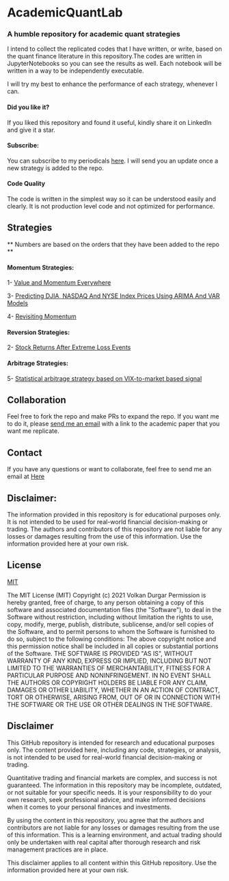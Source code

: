 # AcademicQuantLab
### A humble repository for academic quant strategies

I intend to collect the replicated codes that I have written, or write, based on the quant finance literature in this repository.The codes are written in JupyterNotebooks so you can see the results as well. Each notebook will be written in a way to be independently executable.

I will try my best to enhance the performance of each strategy, whenever I can.

#### Did you like it?
If you liked this repository and found it useful, kindly share it on LinkedIn and give it a star.

#### Subscribe:
You can subscribe to my periodicals [here](https://forms.gle/gtcpEwvYNFSy46nY9). I will send you an update once a new strategy is added to the repo.

#### Code Quality
The code is written in the simplest way so it can be understood easily and clearly. It is not production level code and not optimized for performance.



## Strategies
** Numbers are based on the orders that they have been added to the repo **

#### Momentum Strategies:
1- [Value and Momentum Everywhere](https://github.com/vd1371/AcademicQuantLab/blob/main/Momentum/ValueAndMomentumEveryWhere.ipynb)

3- [Predicting DJIA, NASDAQ And NYSE Index Prices Using ARIMA And VAR Models](https://github.com/vd1371/AcademicQuantLab/blob/main/Momentum/PredictingIndicesUsingArimaAndVARModels.ipynb)

4- [Revisiting Momentum](https://github.com/vd1371/AcademicQuantLab/blob/main/Momentum/Revisiting_Momentum.ipynb)

#### Reversion Strategies:
2- [Stock Returns After Extreme Loss Events](https://github.com/vd1371/AcademicQuantLab/blob/main/Reversion/StockReturnsAfterExtremeLossEvents.ipynb)

#### Arbitrage Strategies:
5- [Statistical arbitrage strategy based on VIX-to-market based signal](https://github.com/vd1371/AcademicQuantLab/blob/main/Arbitrage/correlation_of_sp500_return_and_vix_return.ipynb)

## Collaboration
Feel free to fork the repo and make PRs to expand the repo. If you want me to do it, please [send me an email](mailto:vd1371@gmail.com) with a link to the academic paper that you want me replicate.

## Contact
If you have any questions or want to collaborate, feel free to send me an email at [Here](mailto:vd1371@gmail.com)


## Disclaimer:
The information provided in this repository is for educational purposes only. It is not intended to be used for real-world financial decision-making or trading. The authors and contributors of this repository are not liable for any losses or damages resulting from the use of this information. Use the information provided here at your own risk.

## License
[MIT](https://choosealicense.com/licenses/mit/)

The MIT License (MIT)
Copyright (c) 2021 Volkan Durgar
Permission is hereby granted, free of charge, to any person obtaining a copy of this software and associated documentation files (the "Software"), to deal in the Software without restriction, including without limitation the rights to use, copy, modify, merge, publish, distribute, sublicense, and/or sell copies of the Software, and to permit persons to whom the Software is furnished to do so, subject to the following conditions:
The above copyright notice and this permission notice shall be included in all copies or substantial portions of the Software.
THE SOFTWARE IS PROVIDED "AS IS", WITHOUT WARRANTY OF ANY KIND, EXPRESS OR IMPLIED, INCLUDING BUT NOT LIMITED TO THE WARRANTIES OF MERCHANTABILITY, FITNESS FOR A PARTICULAR PURPOSE AND NONINFRINGEMENT. IN NO EVENT SHALL THE AUTHORS OR COPYRIGHT HOLDERS BE LIABLE FOR ANY CLAIM, DAMAGES OR OTHER LIABILITY, WHETHER IN AN ACTION OF CONTRACT, TORT OR OTHERWISE, ARISING FROM, OUT OF OR IN CONNECTION WITH THE SOFTWARE OR THE USE OR OTHER DEALINGS IN THE SOFTWARE.

## Disclaimer

This GitHub repository is intended for research and educational purposes only. The content provided here, including any code, strategies, or analysis, is not intended to be used for real-world financial decision-making or trading.

Quantitative trading and financial markets are complex, and success is not guaranteed. The information in this repository may be incomplete, outdated, or not suitable for your specific needs. It is your responsibility to do your own research, seek professional advice, and make informed decisions when it comes to your personal finances and investments.

By using the content in this repository, you agree that the authors and contributors are not liable for any losses or damages resulting from the use of this information. This is a learning environment, and actual trading should only be undertaken with real capital after thorough research and risk management practices are in place.

This disclaimer applies to all content within this GitHub repository. Use the information provided here at your own risk.